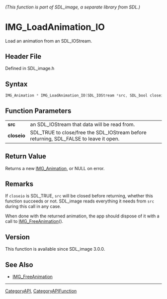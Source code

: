 ###### (This function is part of SDL_image, a separate library from SDL.)
# IMG_LoadAnimation_IO

Load an animation from an SDL_IOStream.

## Header File

Defined in SDL_image.h

## Syntax

```c
IMG_Animation * IMG_LoadAnimation_IO(SDL_IOStream *src, SDL_bool closeio);

```

## Function Parameters

|                 |                                                                                       |
| --------------- | ------------------------------------------------------------------------------------- |
| **src**         | an SDL_IOStream that data will be read from.                                          |
| **closeio**     | SDL_TRUE to close/free the SDL_IOStream before returning, SDL_FALSE to leave it open. |

## Return Value

Returns a new [IMG_Animation](IMG_Animation), or NULL on error.

## Remarks

If `closeio` is SDL_TRUE, `src` will be closed before returning, whether
this function succeeds or not. SDL_image reads everything it needs from
`src` during this call in any case.

When done with the returned animation, the app should dispose of it with a
call to [IMG_FreeAnimation](IMG_FreeAnimation)().

## Version

This function is available since SDL_image 3.0.0.

## See Also

- [IMG_FreeAnimation](IMG_FreeAnimation)

----
[CategoryAPI](CategoryAPI), [CategoryAPIFunction](CategoryAPIFunction)

